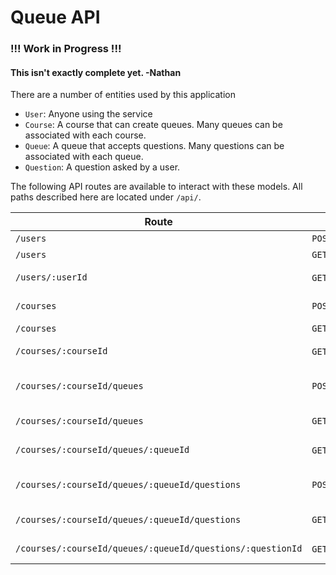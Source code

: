 # Queue API

### !!! Work in Progress !!!
#### This isn't exactly complete yet. -Nathan

There are a number of entities used by this application

* `User`: Anyone using the service
* `Course`: A course that can create queues. Many queues can be associated with each course.
* `Queue`: A queue that accepts questions. Many questions can be associated with each queue.
* `Question`: A question asked by a user.

The following API routes are available to interact with these models. All paths
described here are located under `/api/`.

Route | Verbs | Description |
--- | --- | ---
`/users` | `POST` | Create a new user
`/users` | `GET` | Get all users
`/users/:userId` | `GET`/`PATCH`/`DELETE` | Get/Update/Delete the given user
`/courses` | `POST` | Create a new course
`/courses` | `GET` | Get all courses
`/courses/:courseId` | `GET`/`PATCH`/`DELETE` | Get/Update/Delete the given course
`/courses/:courseId/queues` | `POST` | Create a new queue for the given course
`/courses/:courseId/queues` | `GET` | Get all queues for the given course
`/courses/:courseId/queues/:queueId` | `GET`/`PATCH`/`DELETE` | Get/Update/Delete the given queue
`/courses/:courseId/queues/:queueId/questions` | `POST` | Create a question for the given queue
`/courses/:courseId/queues/:queueId/questions` | `GET` | Get all questions for the queue
`/courses/:courseId/queues/:queueId/questions/:questionId` | `GET`/`PATCH`/`DELETE` | Get/Update/Delete the given question

